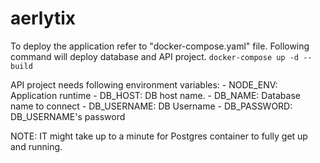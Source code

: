 # aerlytix

To deploy the application refer to "docker-compose.yaml" file. Following command will deploy database and API project.
    `docker-compose up -d --build`

API project needs following environment variables:
    - NODE_ENV: Application runtime 
    - DB_HOST: DB host name. 
    - DB_NAME: Database name to connect
    - DB_USERNAME: DB Username
    - DB_PASSWORD: DB_USERNAME's password

NOTE: IT might take up to a minute for Postgres container to fully get up and running. 


